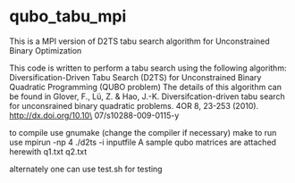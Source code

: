 # qubo_tabu_mpi
This is a MPI version of D2TS tabu search algorithm for Unconstrained Binary Optimization

This code is written to perform a tabu search using the following algorithm:
Diversification-Driven Tabu Search (D2TS) for Unconstrained Binary Quadratic Programming  (QUBO problem)
The details of this algorithm can be found in
 Glover, F., Lü, Z. & Hao, J.-K. Diversifcation-driven tabu search for unconsrained binary quadratic problems. 4OR 8, 23-253 (2010). http://dx.doi.org/10.10\
 07/s10288-009-0115-y

to compile use gnumake  (change the compiler if necessary)
make
to run use
mpirun -np 4 ./d2ts -i inputfile
A sample qubo matrices are attached herewith
q1.txt
q2.txt

alternately one can use test.sh for testing
